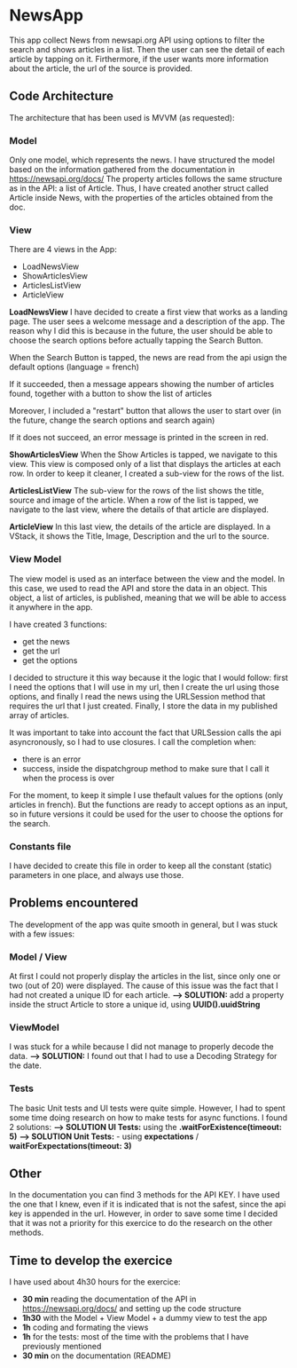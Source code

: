 # NewsApp
This app collect News from newsapi.org API using options to filter the search and shows articles in a list. Then the user can see the detail of each article by tapping on it. Firthermore, if the user wants more information about the article, the url of the source is provided.


## Code Architecture
The architecture that has been used is MVVM (as requested):

### Model
Only one model, which represents the news. I have structured the model based on the information gathered from the documentation in https://newsapi.org/docs/
The property articles follows the same structure as in the API: a list of Article. Thus, I have created another struct called Article inside News, with the properties of the articles obtained from the doc. 


### View
There are 4 views in the App:
- LoadNewsView
- ShowArticlesView
- ArticlesListView
- ArticleView


**LoadNewsView**
I have decided to create a first view that works as a landing page. The user sees a welcome message and a description of the app. The reason why I did this is because in the future, the user should be able to choose the search options before actually tapping the Search Button.

When the Search Button is tapped, the news are read from the api usign the default options (language = french)

If it succeeded, then a message appears showing the number of articles found, together with a button to show the list of articles

Moreover, I included a "restart" button that allows the user to start over (in the future, change the search options and search again)

If it does not succeed, an error message is printed in the screen in red.


**ShowArticlesView**
When the Show Articles is tapped, we navigate to this view. This view is composed only of a list that displays the articles at each row. In order to keep it cleaner, I created a sub-view for the rows of the list.


**ArticlesListView**
The sub-view for the rows of the list shows the title, source and image of the article. When a row of the list is tapped, we navigate to the last view, where the details of that article are displayed.


**ArticleView**
In this last view, the details of the article are displayed. In a VStack, it shows the Title, Image, Description and the url to the source.


### View Model
The view model is used as an interface between the view and the model. In this case, we used to read the API and store the data in an object. This object, a list of articles, is published, meaning that we will be able to access it anywhere in the app. 

I have created 3 functions:
- get the news
- get the url
- get the options

I decided to structure it this way because it the logic that I would follow: first I need the options that I will use in my url, then I create the url using those options, and finally I read the news using the URLSession method that requires the url that I just created. Finally, I store the data in my published array of articles.

It was important to take into account the fact that URLSession calls the api asyncronously, so I had to use closures. I call the completion when:
- there is an error
- success, inside the dispatchgroup method to make sure that I call it when the process is over

For the moment, to keep it simple I use thefault values for the options (only articles in french). But the functions are ready to accept options as an input, so in future versions it could be used for the user to choose the options for the search.


### Constants file
I have decided to create this file in order to keep all the constant (static) parameters in one place, and always use those.


## Problems encountered
The development of the app was quite smooth in general, but I was stuck with a few issues:

### Model / View
At first I could not properly display the articles in the list, since only one or two (out of 20) were displayed. The cause of this issue was the fact that I had not created a unique ID for each article.
**--> SOLUTION:** add a property inside the struct Article to store a unique id, using **UUID().uuidString**


### ViewModel
I was stuck for a while because I did not manage to properly decode the data. 
**--> SOLUTION:** I found out that I had to use a Decoding Strategy for the date.


### Tests
The basic Unit tests and UI tests were quite simple. However, I had to spent some time doing research on how to make tests for async functions. I found 2 solutions:
**--> SOLUTION UI Tests:**  using the **.waitForExistence(timeout: 5)**
**--> SOLUTION Unit Tests:** - using **expectations** / **waitForExpectations(timeout: 3)** 


## Other
In the documentation you can find 3 methods for the API KEY. I have used the one that I knew, even if it is indicated that is not the safest, since the api key is appended in the url. However, in order to save some time I decided that it was not a priority for this exercice to do the research on the other methods.


## Time to develop the exercice
I have used about 4h30 hours for the exercice:

- **30 min** reading the documentation of the API in https://newsapi.org/docs/ and setting up the code structure
- **1h30** with the Model + View Model + a dummy view to test the app
- **1h** coding and formating the views
- **1h** for the tests: most of the time with the problems that I have previously mentioned
- **30 min** on the documentation (README)

